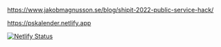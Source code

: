 https://www.jakobmagnusson.se/blog/shipit-2022-public-service-hack/


https://pskalender.netlify.app

[![Netlify Status](https://api.netlify.com/api/v1/badges/685c9305-104b-4e3f-94a8-77568067f437/deploy-status)](https://app.netlify.com/sites/pskalender/deploys)
